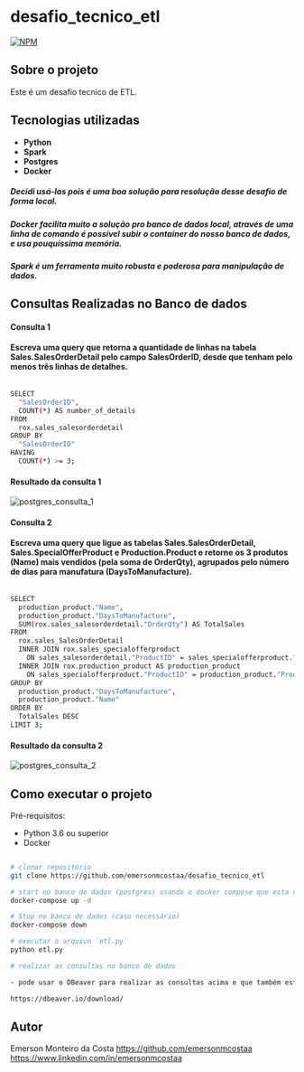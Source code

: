 # desafio_tecnico_etl

[![NPM](https://img.shields.io/npm/l/react)](https://github.com/emersonmcostaa/desafio_tecnico_etl/blob/main/LICENSE) 

## Sobre o projeto

Este é um desafio tecnico de ETL.

## Tecnologias utilizadas

- __Python__
- __Spark__
- __Postgres__
- __Docker__

##### Decidi usá-las pois é uma boa solução para resolução desse desafio de forma local.    
##### Docker facilita muito a solução pro banco de dados local, através de uma linha de comando é possível subir o container do nosso banco de dados, e usa pouquíssima memória.  
##### Spark é um ferramenta muito robusta e poderosa para manipulação de dados.    


## Consultas Realizadas no Banco de dados

#### Consulta 1

#### Escreva uma query que retorna a quantidade de linhas na tabela Sales.SalesOrderDetail pelo campo SalesOrderID, desde que tenham pelo menos três linhas de detalhes.   
   
```bash

SELECT
  "SalesOrderID",
  COUNT(*) AS number_of_details
FROM
  rox.sales_salesorderdetail
GROUP BY
  "SalesOrderID"
HAVING
  COUNT(*) >= 3;

```

#### Resultado da consulta 1
![postgres_consulta_1](https://github.com/emersonmcostaa/desafio_tecnico_etl/assets/99415850/0270cdca-228b-4b6e-8775-74713d8a5b38)


#### Consulta 2

#### Escreva uma query que ligue as tabelas Sales.SalesOrderDetail, Sales.SpecialOfferProduct e Production.Product e retorne os 3 produtos (Name) mais vendidos (pela soma de OrderQty), agrupados pelo número de dias para manufatura (DaysToManufacture).    

```bash

SELECT
  production_product."Name",
  production_product."DaysToManufacture",
  SUM(rox.sales_salesorderdetail."OrderQty") AS TotalSales
FROM
  rox.sales_SalesOrderDetail
  INNER JOIN rox.sales_specialofferproduct
    ON sales_salesorderdetail."ProductID" = sales_specialofferproduct."ProductID"
  INNER JOIN rox.production_product AS production_product
    ON sales_specialofferproduct."ProductID" = production_product."ProductID"
GROUP BY
  production_product."DaysToManufacture",
  production_product."Name"
ORDER BY
  TotalSales DESC
LIMIT 3;

```

#### Resultado da consulta 2
![postgres_consulta_2](https://github.com/emersonmcostaa/desafio_tecnico_etl/assets/99415850/db2e2fc4-44b4-4933-a9cc-e91101646110)


## Como executar o projeto

Pré-requisitos:   
- Python 3.6 ou superior   
- Docker    

```bash

# clonar repositório
git clone https://github.com/emersonmcostaa/desafio_tecnico_etl

# start no banco de dados (postgres) usando o docker compose que esta na pasta `docker` desse projeto
docker-compose up -d

# Stop no banco de dados (caso necessário)
docker-compose down

# executar o arquivo `etl.py`
python etl.py

# realizar as consultas no banco de dados

- pode usar o DBeaver para realizar as consultas acima e que também estão na pasta `sql`

https://dbeaver.io/download/

```

## Autor

Emerson Monteiro da Costa
https://github.com/emersonmcostaa
https://www.linkedin.com/in/emersonmcostaa
